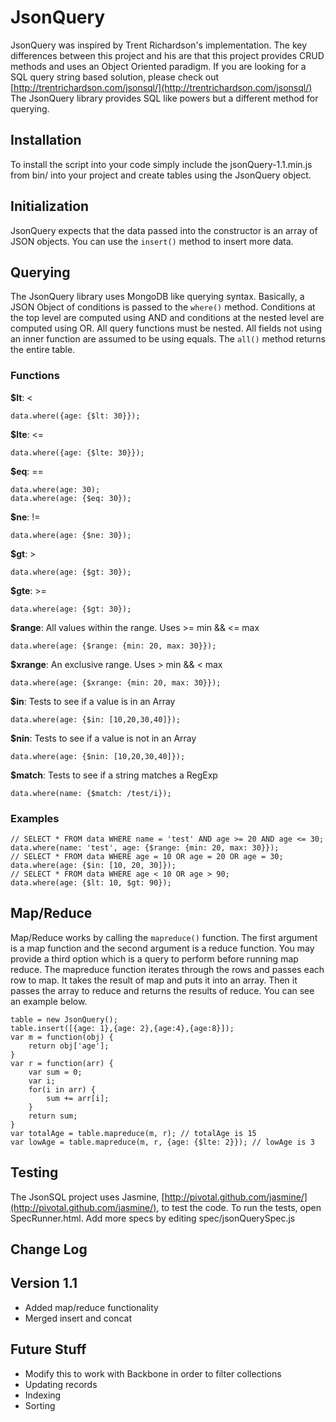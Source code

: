 JsonQuery
=========

JsonQuery was inspired by Trent Richardson's implementation. The key differences between this project
and his are that this project provides CRUD methods and uses an Object Oriented paradigm. If you
are looking for a SQL query string based solution, please check out 
[http://trentrichardson.com/jsonsql/](http://trentrichardson.com/jsonsql/) The JsonQuery library
provides SQL like powers but a different method for querying.

Installation
------------

To install the script into your code simply include the jsonQuery-1.1.min.js from bin/ into your 
project and create tables using the JsonQuery object.

Initialization
--------------

JsonQuery expects that the data passed into the constructor is an array of JSON objects. You can
use the `insert()` method to insert more data.

Querying
--------

The JsonQuery library uses MongoDB like querying syntax. Basically, a JSON Object of conditions is
passed to the `where()` method. Conditions at the top level are computed using AND and conditions at
the nested level are computed using OR. All query functions must be nested. All fields not using an
inner function are assumed to be using equals. The `all()` method returns the entire table.

### Functions

**$lt**: <

	data.where({age: {$lt: 30}});

**$lte**: <=

	data.where({age: {$lte: 30}});
		
**$eq**: ==
	
	data.where(age: 30);
	data.where(age: {$eq: 30});

**$ne**: !=

	data.where(age: {$ne: 30});

**$gt**: >

	data.where(age: {$gt: 30});
	
**$gte**: >=

	data.where(age: {$gt: 30});

**$range**: All values within the range. Uses >= min && <= max

	data.where(age: {$range: {min: 20, max: 30}});
	
**$xrange**: An exclusive range. Uses > min && < max

	data.where(age: {$xrange: {min: 20, max: 30}});
	
**$in**: Tests to see if a value is in an Array

	data.where(age: {$in: [10,20,30,40]});

**$nin**: Tests to see if a value is not in an Array

	data.where(age: {$nin: [10,20,30,40]});

**$match**: Tests to see if a string matches a RegExp

	data.where(name: {$match: /test/i});

### Examples

	// SELECT * FROM data WHERE name = 'test' AND age >= 20 AND age <= 30; 
	data.where(name: 'test', age: {$range: {min: 20, max: 30}});
	// SELECT * FROM data WHERE age = 10 OR age = 20 OR age = 30;
	data.where(age: {$in: [10, 20, 30]});
	// SELECT * FROM data WHERE age < 10 OR age > 90;
	data.where(age: {$lt: 10, $gt: 90});
	
Map/Reduce
----------

Map/Reduce works by calling the `mapreduce()` function. The first argument is a map function and
the second argument is a reduce function. You may provide a third option which is a query to perform
before running map reduce. The mapreduce function iterates through the rows and passes each row to
map. It takes the result of map and puts it into an array. Then it passes the array to reduce and
returns the results of reduce. You can see an example below.

	table = new JsonQuery();
	table.insert([{age: 1},{age: 2},{age:4},{age:8}]);
	var m = function(obj) {
		return obj['age'];
	}
	var r = function(arr) {
		var sum = 0;
		var i;
		for(i in arr) {
			sum += arr[i];
		}
		return sum;
	}
	var totalAge = table.mapreduce(m, r); // totalAge is 15
	var lowAge = table.mapreduce(m, r, {age: {$lte: 2}}); // lowAge is 3

	
Testing
-------

The JsonSQL project uses Jasmine, 
[http://pivotal.github.com/jasmine/](http://pivotal.github.com/jasmine/), to test the code. To run
the tests, open SpecRunner.html. Add more specs by editing spec/jsonQuerySpec.js

Change Log
----------

## Version 1.1

* Added map/reduce functionality
* Merged insert and concat

Future Stuff
------------

* Modify this to work with Backbone in order to filter collections
* Updating records
* Indexing
* Sorting
